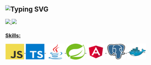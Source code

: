 ## ![Typing SVG](https://readme-typing-svg.herokuapp.com?font=sans-serif&color=%23F7F8FF&multiline=true&width=300&height=30&lines=Hi%2C+I'm+Leonardo)

 <div>
  <a href="https://github.com/dev-leomadeira">
   <img height = "190em" src = "https://github-readme-stats.vercel.app/api?username=devleo-m&show_icons=true&theme=chartreuse-dark&include_all_commits=true&count_private=true" />
   <img height = "190em" src = "https://github-readme-stats.vercel.app/api/top-langs/?username=devleo-m&layout=compact&langs_count=7&theme=chartreuse-dark" />

</div>
 
### Skills:  
 <div style = "display: inline_block">
    <img align="center" alt="Javascript" height="50" width="60" src="https://raw.githubusercontent.com/devicons/devicon/master/icons/javascript/javascript-original.svg">
    <img align="center" alt="Typescript" height="50" width="60" src="https://raw.githubusercontent.com/devicons/devicon/master/icons/typescript/typescript-original.svg">
    <img align="center" alt="Java" height="50" width="60" src="https://raw.githubusercontent.com/devicons/devicon/master/icons/java/java-original.svg">
    <img align="center" alt="Spring" height="50" width="60" src="https://raw.githubusercontent.com/devicons/devicon/master/icons/spring/spring-original.svg">
    <img align="center" alt="Spring" height="50" width="60" src="https://raw.githubusercontent.com/devicons/devicon/master/icons/angular/angular-original.svg">
    <img align="center" alt="Postgresql" height="50" width="60" src="https://raw.githubusercontent.com/devicons/devicon/master/icons/postgresql/postgresql-original.svg">
    <img align="center" alt="Docker" height="50" width="60" src="https://raw.githubusercontent.com/devicons/devicon/master/icons/docker/docker-original.svg">
 </div>
